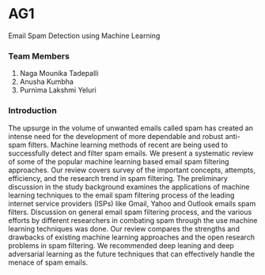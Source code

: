# AG1
Email Spam Detection using Machine Learning

### Team Members
1. Naga Mounika Tadepalli
2. Anusha Kumbha
3. Purnima Lakshmi Yeluri

### Introduction
The upsurge in the volume of unwanted emails called spam has created an intense need for the development of more dependable and robust anti- spam filters. Machine learning methods of recent are being used to successfully detect and filter spam emails. We present a systematic review of some of the popular machine learning based email spam filtering approaches. Our review covers survey of the important concepts, attempts, efficiency, and the research trend in spam filtering. The preliminary discussion in the study background examines the applications of machine learning techniques to the email spam filtering process of the leading internet service providers (ISPs) like Gmail, Yahoo and Outlook emails spam filters. Discussion on general email spam filtering process, and the various efforts by different researchers in combating spam through the use machine learning techniques was done. Our review compares the strengths and drawbacks of existing machine learning approaches and the open research problems in spam filtering. We recommended deep leaning and deep adversarial learning as the future techniques that can effectively handle the menace of spam emails.
